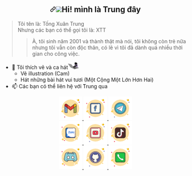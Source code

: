 <article class="markdown-body entry-content container-lg f5" itemprop="text"><h2 align="center" dir="auto"><a id="user-content-hi-mình-là-Camta-đây" class="anchor" aria-hidden="true" href="#hi-mình-là-diễn-đây"><svg class="octicon octicon-link" viewBox="0 0 16 16" version="1.1" width="16" height="16" aria-hidden="true"><path fill-rule="evenodd" d="M7.775 3.275a.75.75 0 001.06 1.06l1.25-1.25a2 2 0 112.83 2.83l-2.5 2.5a2 2 0 01-2.83 0 .75.75 0 00-1.06 1.06 3.5 3.5 0 004.95 0l2.5-2.5a3.5 3.5 0 00-4.95-4.95l-1.25 1.25zm-4.69 9.64a2 2 0 010-2.83l2.5-2.5a2 2 0 012.83 0 .75.75 0 001.06-1.06 3.5 3.5 0 00-4.95 0l-2.5 2.5a3.5 3.5 0 004.95 4.95l1.25-1.25a.75.75 0 00-1.06-1.06l-1.25 1.25a2 2 0 01-2.83 0z"></path></svg></a><a target="_blank" rel="noopener noreferrer" href="https://raw.githubusercontent.com//dieenx/dieenx/main/README/wave.gif?raw=true"><img src="https://raw.githubusercontent.com//dieenx/dieenx/main/README/wave.gif?raw=true" width="25px" style="max-width: 100%;"></a>Hi! mình là Trung đây
</h2>
<blockquote>
<p dir="auto">Tôi tên là: Tống Xuân Trung <br>
Nhưng các bạn có thể gọi tôi là: XTT <br></p>
<blockquote>
<p dir="auto">À, tôi sinh năm 2001 và thành thật mà nói, tôi không còn trẻ nữa nhưng tôi vẫn còn độc thân, có lẽ vì tôi đã dành quá nhiều thời gian cho công việc.<br></p>
</blockquote>
</blockquote>
<ul dir="auto">
<li><g-emoji class="g-emoji" alias="eyes" fallback-src="https://github.githubassets.com/images/icons/emoji/unicode/1f440.png">👀</g-emoji> Tôi thích vẽ và ca hát<a target="_blank" rel="noopener noreferrer" href="https://raw.githubusercontent.com//dieenx/dieenx/main/README/catcode.gif?raw=true"><img height="20px" src="https://raw.githubusercontent.com//dieenx/dieenx/main/README/catcode.gif?raw=true" style="max-width: 100%;"></a>
<ul dir="auto">
<li>Vẽ illustration (Cam)</li>
<li>Hát những bài hát vui tươi (Một Cộng Một Lớn Hơn Hai)</li>
</ul>
</li>
<li><g-emoji class="g-emoji" alias="mailbox" fallback-src="https://github.githubassets.com/images/icons/emoji/unicode/1f4eb.png">📫</g-emoji> Các bạn có thể liên hệ với ̃Trung qua</li>
</ul>
<p align="center" dir="auto">
  <a href="mailto:id.trungxuan569@gmail.com">
    <img height="64px" src="https://raw.githubusercontent.com/dieenx/dieenx/main/icons/gmail.svg" style="max-width: 100%;">
  </a>
  <a href="https://www.facebook.com/tongxuantrung.2001" rel="nofollow">
    <img height="64px" src="https://raw.githubusercontent.com/dieenx/dieenx/main/icons/facebook.svg" style="max-width: 100%;">
  </a>
  <a href="https://dieenx.github.io/dieenx/" rel="nofollow">
    <img height="64px" src="https://raw.githubusercontent.com/dieenx/dieenx/main/icons/telegram-app.svg" style="max-width: 100%;">
  </a>
<br>
  <a href="https://dieenx.github.io/dieenx/" rel="nofollow">
    <img height="64px" src="https://raw.githubusercontent.com/dieenx/dieenx/main/icons/zalo.svg" style="max-width: 100%;">
  </a>
  <a href="https://www.youtube.com/channel/UC92uzcOv6ThxrD5AYhN6ktQ?sub_confirmation=1" rel="nofollow">
    <img height="64px" src="https://raw.githubusercontent.com/dieenx/dieenx/main/icons/youtube.svg" style="max-width: 100%;">
  </a>
  <a href="https://dieenx.github.io/dieenx/" rel="nofollow">
    <img height="64px" src="https://raw.githubusercontent.com/dieenx/dieenx/main/icons/tiktok.svg" style="max-width: 100%;">
  </a>
<br>
   <a href="https://dieenx.github.io/dieenx/" rel="nofollow">
    <img height="64px" src="https://raw.githubusercontent.com/dieenx/dieenx/main/icons/discord.svg" style="max-width: 100%;">
  </a>
  <a href="https://dieenx.github.io/dieenx/" rel="nofollow">
    <img height="64px" src="https://raw.githubusercontent.com/dieenx/dieenx/main/icons/github.svg" style="max-width: 100%;">
  </a>
  <a href="https://dieenx.github.io/dieenx/" rel="nofollow">
    <img height="64px" src="https://raw.githubusercontent.com/dieenx/dieenx/main/icons/phone.svg" style="max-width: 100%;">
  </a>
</p></article>
